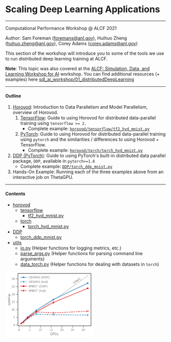 # Scaling Deep Learning Applications

---

Computational Performance Workshop @ ALCF 2021

Author: Sam Foreman ([foremans@anl.gov](mailto:foremans@anl.gov)), Huihuo Zheng ([huhuo.zheng@anl.gov](mailto:huihuo.zheng@anl.gov)), Corey Adams ([corey.adams@anl.gov](mailto:corey.adams@anl.gov))

This section of the workshop will introduce you to some of the tools we use to run distributed deep learning training at ALCF.

**Note**: This topic was also covered at the [ALCF: Simulation, Data, and Learning Workshop for AI](https://github.com/argonne-lcf/sdl_ai_workshop) workshop. You can find additional resources (+ examples) here [sdl_ai_workshop/01_distributedDeepLearning](https://github.com/argonne-lcf/sdl_ai_workshop/blob/master/01_distributedDeepLearning/README.md)

---

#### Outline

1. [Horovod](./horovod/README.md): Introduction to Data Parallelism and Model Parallelism, overview of Horovod.
   1. [TensorFlow](./horovod/tensorflow/README.md): Guide to using Horovod for distributed data-parallel training using `tensorflow >= 2.`
      - Complete example: [`horovod/tensorflow/tf2_hvd_mnist.py`](./horovod/tensorflow/tf2_hvd_mnist.py)
   2. [PyTorch](./horovod/torch/README.md): Guide to using Horovod for distributed data-parallel training using `pytorch` and the similarities / differences to using Horovod + TensorFlow.
      - Complete example: [`horovod/torch/torch_hvd_mnist.py`](./horovod/torch/torch_hvd_mnist.py)
2. [DDP (PyTorch)](./DDP/README.md): Guide to using PyTorch's built-in distributed data parallel package, `DDP`, available in `pytorch>=1.6`
   - Complete example: [`DDP/torch_ddp_mnist.py`](./DDP/torch_ddp_mnist.py)
3. Hands-On Example: Running each of the three examples above from an interactive job on ThetaGPU.

---

#### Contents

- [horovod](./horovod/README.md)
  - [tensorflow](./horovod/tensorflow/README.md)
    - [tf2_hvd_mnist.py](./horovod/tensorflow/tf2_hvd_mnist.py)
  - [torch](./horovod/torch/README.md)
    - [torch_hvd_mnist.py](./horovod/torch/torch_hvd_mnist.py)
- [DDP](./DDP/README.md)
  - [torch_ddp_mnist.py](./DDP/torch_ddp_mnist.py)
- [utils](./utils/README.md)
  - [io.py](./utils/io.py)  (Helper functions for logging metrics, etc.)
  - [parse_args.py](./utils/parse_args.py) (Helper functions for parsing command line arguments)
  - [data_torch.py](./utils/data_torch.py) (Helper functions for dealing with datasets in `torch`)

<!---### Simple Scaling Comparison--->

<img src="./images/scaling_transparent.png" alt="./images/pytorch_scaling.png" style="zoom:27%;" />

